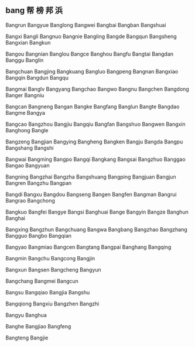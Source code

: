 bang  帮 榜 邦 浜 
---

Bangrun Bangyue Banglong Bangwei Bangbai Bangban Bangshuai

Bangxi Bangli Bangnuo Bangnie Bangling Bangde Bangqun Bangsheng Bangxian Bangkun

Bangou Bangnian Banglou Bangce Banghou Bangfu Bangtai Bangdan Banggu Banglin

Bangchuan Bangjing Bangkuang Bangluo Bangpeng Bangnan Bangxiao Bangqin Bangdun Bangqu

Bangmai Banglv Bangyang Bangchao Bangwo Bangnu Bangchen Bangdong Banger Bangniu

Bangcan Bangneng Bangan Bangke Bangfang Banglun Bangte Bangdao Bangme Bangya

Bangcao Bangzhou Bangjiu Bangqiu Bangfan Bangshuo Bangwen Bangxin Banghong Bangle

Bangzeng Bangjian Bangying Bangheng Bangken Bangju Bangda Bangpu Bangshang Bangshi

Bangwai Bangming Bangpo Bangqi Bangkang Bangsai Bangzhuo Banggao Bangao Bangyuan

Bangning Bangzhai Bangzha Bangshuang Bangping Bangjuan Bangjun Bangren Bangzhu Bangpan

Bangdi Bangxu Bangdou Bangseng Bangen Bangfen Bangman Bangrui Bangrao Bangchong

Bangkuo Bangfei Bangye Bangsi Banghuai Bange Bangyin Bangze Banghun Banghai

Bangxing Bangzhun Bangchuang Bangwa Bangbang Bangzhao Bangzhang Bangguo Bangbo   Bangqian

Bangyao Bangmiao Bangcen Bangtang Bangpai Banghang Bangqing

Bangmin Bangchu Bangcong Bangjin

Bangxun Bangsen Bangcheng Bangyun 

Bangchang Bangmei Bangcun 

Bangsu Bangqiao Bangjia Bangshu 

Bangqiong Bangxiu Bangzhen Bangzhi 

Bangyu Banghua 

Banghe  Bangjiao Bangfeng

Bangteng Bangjie 



